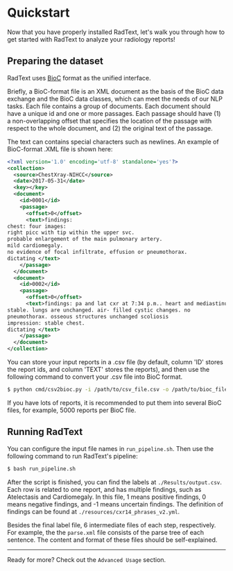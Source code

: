 # Quickstart

Now that you have properly installed RadText, let's walk you through how to get started with RadText to analyze your radiology reports!


## Preparing the dataset
    
RadText uses [BioC](http://bioc.sourceforge.net/) format as the unified interface. 

Briefly, a BioC-format file is an XML document as the basis of the BioC data exchange and the BioC data classes, which can meet the needs of our NLP tasks. Each file contains a group of documents. Each document should have a unique id and one or more passages. Each passage should have (1) a non-overlapping offset that specifies the location of the passage with respect to the whole document, and (2) the original text of the passage. 

The text can contains special characters such as newlines. An example of BioC-format .XML file is shown here:
   
```xml
<?xml version='1.0' encoding='utf-8' standalone='yes'?>
<collection>
  <source>ChestXray-NIHCC</source>
  <date>2017-05-31</date>
  <key></key>
  <document>
    <id>0001</id>
    <passage>
      <offset>0</offset>
      <text>findings:
chest: four images:
right picc with tip within the upper svc.
probable enlargement of the main pulmonary artery.
mild cardiomegaly.
no evidence of focal infiltrate, effusion or pneumothorax.
dictating </text>
    </passage>
  </document>
  <document>
    <id>0002</id>
    <passage>
      <offset>0</offset>
      <text>findings: pa and lat cxr at 7:34 p.m.. heart and mediastinum are
stable. lungs are unchanged. air- filled cystic changes. no
pneumothorax. osseous structures unchanged scoliosis
impression: stable chest.
dictating </text>
    </passage>
  </document>
</collection>
```

You can store your input reports in a .csv file (by default, column 'ID' stores the report ids, and column 'TEXT' stores the reports), and then use the following command to convert your .csv file into BioC format. 

```bash
$ python cmd/csv2bioc.py -i /path/to/csv_file.csv -o /path/to/bioc_file.xml
```

If you have lots of reports, it is recommended to put them into several BioC files, for example, 5000 reports per BioC file. 

## Running RadText 

You can configure the input file names in `run_pipeline.sh`. Then use the following command to run RadText's pipeline:

```bash
$ bash run_pipeline.sh
```

After the script is finished, you can find the labels at `./Results/output.csv`. Each row is related to one report, and has multiple findings, such as Atelectasis and Cardiomegaly. In this file, 1 means positive findings, 0 means negative findings, and -1 means uncertain findings. The definition of findings can be found at `./resources/cxr14_phrases_v2.yml`. 

Besides the final label file, 6 intermediate files of each step, respectively. For example, the the `parse.xml` file consists of the parse tree of each sentence. The content and format of these files should be self-explained.

-----

Ready for more? Check out the `Advanced Usage` section.